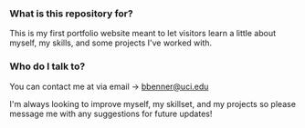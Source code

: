 
### What is this repository for? ###
This is my first portfolio website meant to let visitors learn a little about myself, my skills, and some projects I've worked with.

### Who do I talk to? ###
You can contact me at via email -> bbenner@uci.edu

I'm always looking to improve myself, my skillset, and my projects so please message me with any suggestions for future updates!